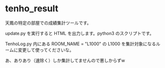 # tenho_result

天鳳の特定の部屋での成績集計ツールです。

update.py を実行すると HTML を出力します。python3 のスクリプトです。

TenhoLog.py 内にある ROOM_NAME = "L1000" の L1000 を集計対象になるルームに変更して使ってくださいな。

あ、ありあり（速除く）しか集計してませんので悪しからずw
